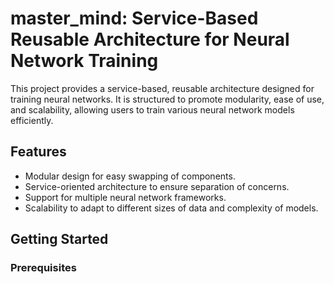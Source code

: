# master_mind: Service-Based Reusable Architecture for Neural Network Training

This project provides a service-based, reusable architecture designed for training neural networks. It is structured to promote modularity, ease of use, and scalability, allowing users to train various neural network models efficiently.

## Features

- Modular design for easy swapping of components.
- Service-oriented architecture to ensure separation of concerns.
- Support for multiple neural network frameworks.
- Scalability to adapt to different sizes of data and complexity of models.

## Getting Started

### Prerequisites

